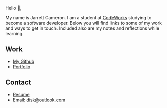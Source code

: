 Hello 👋, 

My name is Jarrett Cameron. I am a student at [CodeWorks](https://boisecodeworks.com) studying to become a software developer. Below you will find links to some of my work and ways to get in touch. Included also are my notes and reflections while learning. 

## Work

* [My Github](https://github.com/jarrettcameron03)
* [Portfolio](https://jarrettcameron03.github.io/)

## Contact

* [Resume](https://jarrettcameron03.github.io/resume)
* Email: disk@outlook.com
